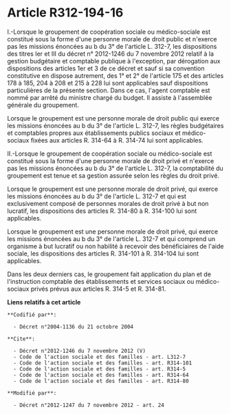 # Article R312-194-16

I.-Lorsque le groupement de coopération sociale ou médico-sociale est constitué sous la forme d'une personne morale de droit
public et n'exerce pas les missions énoncées au b du 3° de l'article L. 312-7, les dispositions des titres Ier et III du
décret n° 2012-1246 du 7 novembre 2012 relatif à la gestion budgétaire et comptable publique à l'exception, par dérogation
aux dispositions des articles 1er et 3 de ce décret et sauf si sa convention constitutive en dispose autrement, des 1° et 2°
de l'article 175 et des articles 178 à 185, 204 à 208 et 215 à 228 lui sont applicables sauf dispositions particulières de la
présente section. Dans ce cas, l'agent comptable est nommé par arrêté du ministre chargé du budget. Il assiste à l'assemblée
générale du groupement. 

Lorsque le groupement est une personne morale de droit public qui exerce les missions énoncées au b du 3° de l'article L.
312-7, les règles budgétaires et comptables propres aux établissements publics sociaux et médico-sociaux fixées aux articles
R. 314-64 à R. 314-74 lui sont applicables. 

II.-Lorsque le groupement de coopération sociale ou médico-sociale est constitué sous la forme d'une personne morale de droit
privé et n'exerce pas les missions énoncées au b du 3° de l'article L. 312-7, la comptabilité du groupement est tenue et sa
gestion assurée selon les règles du droit privé. 

Lorsque le groupement est une personne morale de droit privé, qui exerce les missions énoncées au b du 3° de l'article L.
312-7 et qui est exclusivement composé de personnes morales de droit privé à but non lucratif, les dispositions des articles
R. 314-80 à R. 314-100 lui sont applicables. 

Lorsque le groupement est une personne morale de droit privé, qui exerce les missions énoncées au b du 3° de l'article L.
312-7 et qui comprend un organisme à but lucratif ou non habilité à recevoir des bénéficiaires de l'aide sociale, les
dispositions des articles R. 314-101 à R. 314-104 lui sont applicables. 

Dans les deux derniers cas, le groupement fait application du plan et de l'instruction comptable des établissements et
services sociaux ou médico-sociaux privés prévus aux articles R. 314-5 et R. 314-81.

**Liens relatifs à cet article**

	**Codifié par**:

	  - Décret n°2004-1136 du 21 octobre 2004

	**Cite**:

	  - Décret n°2012-1246 du 7 novembre 2012 (V)
	  - Code de l'action sociale et des familles - art. L312-7
	  - Code de l'action sociale et des familles - art. R314-101
	  - Code de l'action sociale et des familles - art. R314-5
	  - Code de l'action sociale et des familles - art. R314-64
	  - Code de l'action sociale et des familles - art. R314-80

	**Modifié par**:

	  - Décret n°2012-1247 du 7 novembre 2012 - art. 24
